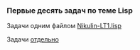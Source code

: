 ### Первые десять задач по теме Lisp

Задачи одним файлом [Nikulin-LT1.lisp](Nikulin-LT1.lisp)

Задачи [отдельно](/tasks)